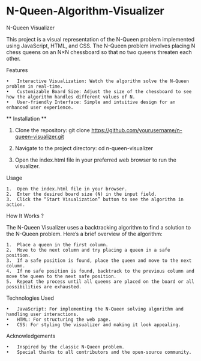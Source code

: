 # N-Queen-Algorithm-Visualizer
N-Queen Visualizer

This project is a visual representation of the N-Queen problem implemented using JavaScript, HTML, and CSS. The N-Queen problem involves placing N chess queens on an N×N chessboard so that no two queens threaten each other.

Features

	•	Interactive Visualization: Watch the algorithm solve the N-Queen problem in real-time.
	•	Customizable Board Size: Adjust the size of the chessboard to see how the algorithm handles different values of N.
	•	User-friendly Interface: Simple and intuitive design for an enhanced user experience.

** Installation **

1.	Clone the repository:
      git clone https://github.com/yourusername/n-queen-visualizer.git

2.	Navigate to the project directory:
      cd n-queen-visualizer

3. Open the index.html file in your preferred web browser to run the visualizer.

Usage

	1.	Open the index.html file in your browser.
	2.	Enter the desired board size (N) in the input field.
	3.	Click the “Start Visualization” button to see the algorithm in action.

How It Works ?

The N-Queen Visualizer uses a backtracking algorithm to find a solution to the N-Queen problem. Here’s a brief overview of the algorithm:

	1.	Place a queen in the first column.
	2.	Move to the next column and try placing a queen in a safe position.
	3.	If a safe position is found, place the queen and move to the next column.
	4.	If no safe position is found, backtrack to the previous column and move the queen to the next safe position.
	5.	Repeat the process until all queens are placed on the board or all possibilities are exhausted.

Technologies Used

	•	JavaScript: For implementing the N-Queen solving algorithm and handling user interactions.
	•	HTML: For structuring the web page.
	•	CSS: For styling the visualizer and making it look appealing.

Acknowledgements

	•	Inspired by the classic N-Queen problem.
	•	Special thanks to all contributors and the open-source community.

